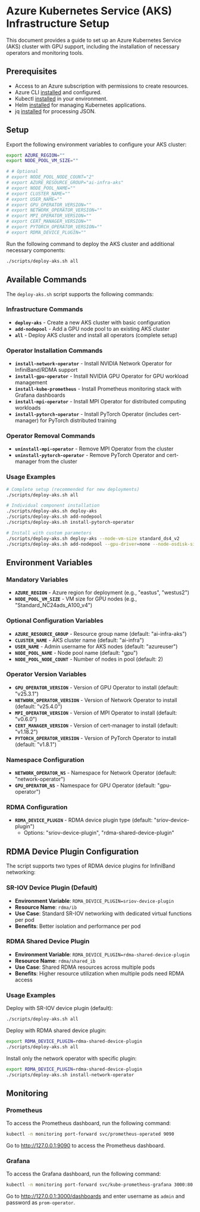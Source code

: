 # Azure Kubernetes Service (AKS) Infrastructure Setup

This document provides a guide to set up an Azure Kubernetes Service (AKS) cluster with GPU support, including the installation of necessary operators and monitoring tools.

## Prerequisites

- Access to an Azure subscription with permissions to create resources.
- Azure CLI [installed](https://learn.microsoft.com/en-us/cli/azure/install-azure-cli) and configured.
- Kubectl [installed](https://kubernetes.io/docs/tasks/tools/#kubectl) in your environment.
- Helm [installed](https://helm.sh/docs/intro/install/) for managing Kubernetes applications.
- jq [installed](https://jqlang.github.io/jq/download) for processing JSON.

## Setup

Export the following environment variables to configure your AKS cluster:

```bash
export AZURE_REGION=""
export NODE_POOL_VM_SIZE=""

# # Optional
# export NODE_POOL_NODE_COUNT="2"
# export AZURE_RESOURCE_GROUP="ai-infra-aks"
# export NODE_POOL_NAME=""
# export CLUSTER_NAME=""
# export USER_NAME=""
# export GPU_OPERATOR_VERSION=""
# export NETWORK_OPERATOR_VERSION=""
# export MPI_OPERATOR_VERSION=""
# export CERT_MANAGER_VERSION=""
# export PYTORCH_OPERATOR_VERSION=""
# export RDMA_DEVICE_PLUGIN=""
```

Run the following command to deploy the AKS cluster and additional necessary components:

```bash
./scripts/deploy-aks.sh all
```

## Available Commands

The `deploy-aks.sh` script supports the following commands:

### Infrastructure Commands
- **`deploy-aks`** - Create a new AKS cluster with basic configuration
- **`add-nodepool`** - Add a GPU node pool to an existing AKS cluster
- **`all`** - Deploy AKS cluster and install all operators (complete setup)

### Operator Installation Commands
- **`install-network-operator`** - Install NVIDIA Network Operator for InfiniBand/RDMA support
- **`install-gpu-operator`** - Install NVIDIA GPU Operator for GPU workload management
- **`install-kube-prometheus`** - Install Prometheus monitoring stack with Grafana dashboards
- **`install-mpi-operator`** - Install MPI Operator for distributed computing workloads
- **`install-pytorch-operator`** - Install PyTorch Operator (includes cert-manager) for PyTorch distributed training

### Operator Removal Commands
- **`uninstall-mpi-operator`** - Remove MPI Operator from the cluster
- **`uninstall-pytorch-operator`** - Remove PyTorch Operator and cert-manager from the cluster

### Usage Examples

```bash
# Complete setup (recommended for new deployments)
./scripts/deploy-aks.sh all

# Individual component installation
./scripts/deploy-aks.sh deploy-aks
./scripts/deploy-aks.sh add-nodepool
./scripts/deploy-aks.sh install-pytorch-operator

# Install with custom parameters
./scripts/deploy-aks.sh deploy-aks --node-vm-size standard_ds4_v2
./scripts/deploy-aks.sh add-nodepool --gpu-driver=none --node-osdisk-size 1000
```

## Environment Variables

### Mandatory Variables
- **`AZURE_REGION`** - Azure region for deployment (e.g., "eastus", "westus2")
- **`NODE_POOL_VM_SIZE`** - VM size for GPU nodes (e.g., "Standard_NC24ads_A100_v4")

### Optional Configuration Variables
- **`AZURE_RESOURCE_GROUP`** - Resource group name (default: "ai-infra-aks")
- **`CLUSTER_NAME`** - AKS cluster name (default: "ai-infra")
- **`USER_NAME`** - Admin username for AKS nodes (default: "azureuser")
- **`NODE_POOL_NAME`** - Node pool name (default: "gpu")
- **`NODE_POOL_NODE_COUNT`** - Number of nodes in pool (default: 2)

### Operator Version Variables
- **`GPU_OPERATOR_VERSION`** - Version of GPU Operator to install (default: "v25.3.1")
- **`NETWORK_OPERATOR_VERSION`** - Version of Network Operator to install (default: "v25.4.0")
- **`MPI_OPERATOR_VERSION`** - Version of MPI Operator to install (default: "v0.6.0")
- **`CERT_MANAGER_VERSION`** - Version of cert-manager to install (default: "v1.18.2")
- **`PYTORCH_OPERATOR_VERSION`** - Version of PyTorch Operator to install (default: "v1.8.1")

### Namespace Configuration
- **`NETWORK_OPERATOR_NS`** - Namespace for Network Operator (default: "network-operator")
- **`GPU_OPERATOR_NS`** - Namespace for GPU Operator (default: "gpu-operator")

### RDMA Configuration
- **`RDMA_DEVICE_PLUGIN`** - RDMA device plugin type (default: "sriov-device-plugin")
  - Options: "sriov-device-plugin", "rdma-shared-device-plugin"

## RDMA Device Plugin Configuration

The script supports two types of RDMA device plugins for InfiniBand networking:

### SR-IOV Device Plugin (Default)
- **Environment Variable**: `RDMA_DEVICE_PLUGIN=sriov-device-plugin`
- **Resource Name**: `rdma/ib`
- **Use Case**: Standard SR-IOV networking with dedicated virtual functions per pod
- **Benefits**: Better isolation and performance per pod

### RDMA Shared Device Plugin
- **Environment Variable**: `RDMA_DEVICE_PLUGIN=rdma-shared-device-plugin`
- **Resource Name**: `rdma/shared_ib`
- **Use Case**: Shared RDMA resources across multiple pods
- **Benefits**: Higher resource utilization when multiple pods need RDMA access

### Usage Examples

Deploy with SR-IOV device plugin (default):
```bash
./scripts/deploy-aks.sh all
```

Deploy with RDMA shared device plugin:
```bash
export RDMA_DEVICE_PLUGIN=rdma-shared-device-plugin
./scripts/deploy-aks.sh all
```

Install only the network operator with specific plugin:
```bash
export RDMA_DEVICE_PLUGIN=rdma-shared-device-plugin
./scripts/deploy-aks.sh install-network-operator
```

## Monitoring

### Prometheus

To access the Prometheus dashboard, run the following command:

```bash
kubectl -n monitoring port-forward svc/prometheus-operated 9090
```

Go to <http://127.0.0.1:9090> to access the Prometheus dashboard.

### Grafana

To access the Grafana dashboard, run the following command:

```bash
kubectl -n monitoring port-forward svc/kube-prometheus-grafana 3000:80
```

Go to <http://127.0.0.1:3000/dashboards> and enter username as `admin` and password as `prom-operator`.
